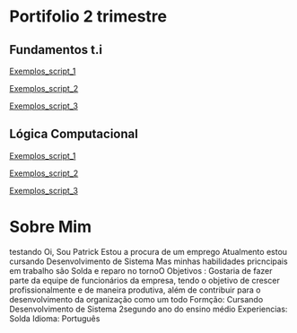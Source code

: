 # Portifolio 2 trimestre
## Fundamentos t.i
[Exemplos_script_1](fundamentosti/avaliaçaopratica)


[Exemplos_script_2](/avaliacao13)



[Exemplos_script_3](/provati.sh)
## Lógica Computacional
[Exemplos_script_1](logicacomputacional/exmplos.java)



[Exemplos_script_2](/portifolio2b.java)



[Exemplos_script_3](/portifolio2b)

# Sobre Mim


testando Oi, Sou Patrick
Estou a procura de um emprego
Atualmento estou cursando Desenvolvimento de Sistema
Mas minhas habilidades pricncipais em trabalho são Solda e reparo no tornoO
Objetivos :
Gostaria de fazer parte da equipe de funcionários da empresa, tendo o objetivo de crescer profissionalmente e de maneira produtiva, além de contribuir para o desenvolvimento da organização como um todo
Formção:
Cursando Desenvolvimento de Sistema
2segundo ano do ensino médio
Experiencias:
Solda
Idioma:
Português
